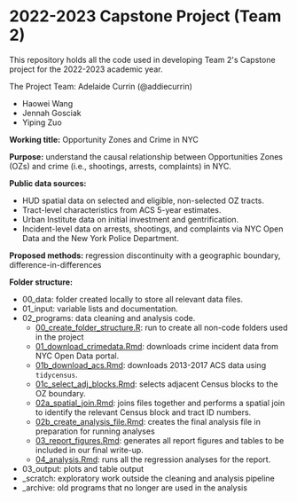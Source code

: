 # 2022-2023 Capstone Project (Team 2)

This repository holds all the code used in developing Team 2's Capstone project for the 2022-2023 academic year.

The Project Team: Adelaide Currin (@addiecurrin)
- Haowei Wang
- Jennah Gosciak
- Yiping Zuo

**Working title:** Opportunity Zones and Crime in NYC

**Purpose:** understand the causal relationship between Opportunities Zones (OZs) and crime (i.e., shootings, arrests, complaints) in NYC.

**Public data sources:**
- HUD spatial data on selected and eligible, non-selected OZ tracts.
- Tract-level characteristics from ACS 5-year estimates.
- Urban Institute data on initial investment and gentrification.  
- Incident-level data on arrests, shootings, and complaints via NYC Open Data and the New York Police Department.

**Proposed methods:** regression discontinuity with a geographic boundary, difference-in-differences

**Folder structure:**
- 00_data: folder created locally to store all relevant data files.
- 01_input: variable lists and documentation.
- 02_programs: data cleaning and analysis code.
  - [00_create_folder_structure.R](02_programs/00_create_folder_structure.R): run to create all non-code folders used in the project
  - [01_download_crimedata.Rmd](02_programs/01_download_crimedata.Rmd): downloads crime incident data from NYC Open Data portal.
  - [01b_download_acs.Rmd](02_programs/01b_download_acs.Rmd): downloads 2013-2017 ACS data using `tidycensus`.
  - [01c_select_adj_blocks.Rmd](02_programs/01c_select_adj_blocks.Rmd): selects adjacent Census blocks to the OZ boundary.
  - [02a_spatial_join.Rmd](02_programs/02a_spatial_join.Rmd): joins files together and performs a spatial join to identify the relevant Census block and tract ID numbers.
  - [02b_create_analysis_file.Rmd](02_programs/02b_create_analysis_file.Rmd): creates the final analysis file in preparation for running analyses
  - [03_report_figures.Rmd](02_programs/03_report_figures.Rmd): generates all report figures and tables to be included in our final write-up.
  - [04_analysis.Rmd](02_programs/04_analysis.Rmd): runs all the regression analyses for the report.
- 03_output: plots and table output
- \_scratch: exploratory work outside the cleaning and analysis pipeline
- \_archive: old programs that no longer are used in the analysis
